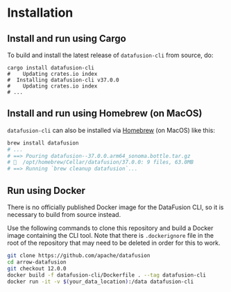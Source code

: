 <!---
  Licensed to the Apache Software Foundation (ASF) under one
  or more contributor license agreements.  See the NOTICE file
  distributed with this work for additional information
  regarding copyright ownership.  The ASF licenses this file
  to you under the Apache License, Version 2.0 (the
  "License"); you may not use this file except in compliance
  with the License.  You may obtain a copy of the License at

    http://www.apache.org/licenses/LICENSE-2.0

  Unless required by applicable law or agreed to in writing,
  software distributed under the License is distributed on an
  "AS IS" BASIS, WITHOUT WARRANTIES OR CONDITIONS OF ANY
  KIND, either express or implied.  See the License for the
  specific language governing permissions and limitations
  under the License.
-->

# Installation

## Install and run using Cargo

To build and install the latest release of `datafusion-cli` from source, do:

```shell
cargo install datafusion-cli
#    Updating crates.io index
#  Installing datafusion-cli v37.0.0
#    Updating crates.io index
# ...
```

## Install and run using Homebrew (on MacOS)

`datafusion-cli` can also be installed via [Homebrew] (on MacOS) like this:

[homebrew]: https://docs.brew.sh/Installation

```bash
brew install datafusion
# ...
# ==> Pouring datafusion--37.0.0.arm64_sonoma.bottle.tar.gz
# 🍺  /opt/homebrew/Cellar/datafusion/37.0.0: 9 files, 63.0MB
# ==> Running `brew cleanup datafusion`...
```

## Run using Docker

There is no officially published Docker image for the DataFusion CLI, so it is necessary to build from source
instead.

Use the following commands to clone this repository and build a Docker image containing the CLI tool. Note
that there is `.dockerignore` file in the root of the repository that may need to be deleted in order for
this to work.

```bash
git clone https://github.com/apache/datafusion
cd arrow-datafusion
git checkout 12.0.0
docker build -f datafusion-cli/Dockerfile . --tag datafusion-cli
docker run -it -v $(your_data_location):/data datafusion-cli
```
